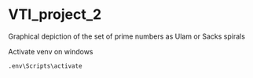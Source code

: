 # VTI_project_2
Graphical depiction of the set of prime numbers as Ulam or Sacks spirals

Activate venv on windows
```
.env\Scripts\activate
```
